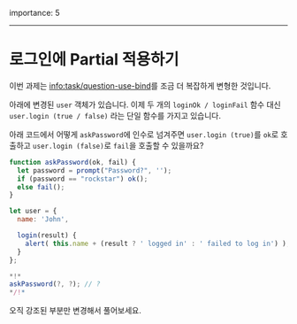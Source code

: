 importance: 5

---

# 로그인에 Partial 적용하기

이번 과제는 <info:task/question-use-bind>를 조금 더 복잡하게 변형한 것입니다.

아래에 변경된 `user` 객체가 있습니다. 이제 두 개의 `loginOk / loginFail` 함수 대신 `user.login (true / false)` 라는 단일 함수를 가지고 있습니다.

아래 코드에서 어떻게 `askPassword`에 인수로 넘겨주면 `user.login (true)`를 `ok`로 호출하고 `user.login (false)`로 `fail`을 호출할 수 있을까요?

```js
function askPassword(ok, fail) {
  let password = prompt("Password?", '');
  if (password == "rockstar") ok();
  else fail();
}

let user = {
  name: 'John',

  login(result) {
    alert( this.name + (result ? ' logged in' : ' failed to log in') );
  }
};

*!*
askPassword(?, ?); // ?
*/!*
```

오직 강조된 부분만 변경해서 풀어보세요.

